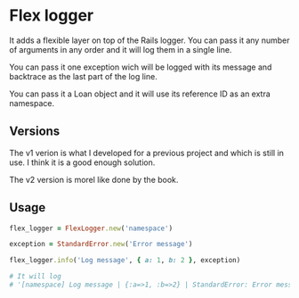 # Flex logger

It adds a flexible layer on top of the Rails logger.
You can pass it any number of arguments in any order and it will log them in a single line.

You can pass it one exception wich will be logged with its message and backtrace as the last part of the log line.

You can pass it a Loan object and it will use its reference ID as an extra namespace.

## Versions

The v1 verion is what I developed for a previous project and which is still in use.
I think it is a good enough solution.

The v2 version is morel like done by the book.

## Usage

```ruby
flex_logger = FlexLogger.new('namespace')

exception = StandardError.new('Error message')

flex_logger.info('Log message', { a: 1, b: 2 }, exception)

# It will log
# '[namespace] Log message | {:a=>1, :b=>2} | StandardError: Error message'
```
